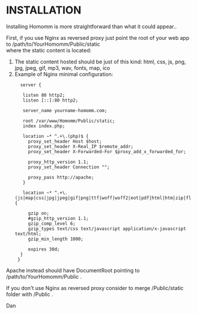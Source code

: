 # INSTALLATION
   
  Installing Homomm is more straightforward than what it could appear..   
  
  First, if you use Nginx as reversed proxy just point the root of your web app to /path/to/YourHomomm/Public/static   
  where the static content is located:
  
  <ol>  
  <li>The static content hosted should be just of this kind: html, css, js, png, jpg, jpeg, gif, mp3, wav, fonts, map, ico</li>   
  <li>Example of Nginx minimal configuration:
      
       
        
        
     
      server {   
     
       listen 80 http2;
       listen [::]:80 http2;
    
       server_name yourname-homomm.com;
     
       root /var/www/Homomm/Public/static;
       index index.php; 
       
       location ~* ^.+\.(php)$ {     
         proxy_set_header Host $host;     
         proxy_set_header X-Real_IP $remote_addr;     
         proxy_set_header X-Forwarded-For $proxy_add_x_forwarded_for;    
         
         proxy_http_version 1.1;     
         proxy_set_header Connection "";     
        
         proxy_pass http://apache;        
       }
        
       location ~* ^.+\.(js|map|css|jpg|jpeg|gif|png|ttf|woff|woff2|eot|pdf|html|htm|zip|flv|swf|ico|xml|txt|wav|mp3)$ {
     
         gzip on;
         #gzip_http_version 1.1;
         gzip_comp_level 6;
         gzip_types text/css text/javascript application/x-javascript text/html;
         gzip_min_length 1000;

         expires 30d;
      }      
     }     
     
     
  </li>
  </ol>  
  
  Apache instead should have DocumentRoot pointing to /path/to/YourHomomm/Public .   
  
  If you don't use Nginx as reversed proxy consider to merge /Public/static folder with /Public .   
  
  Dan
